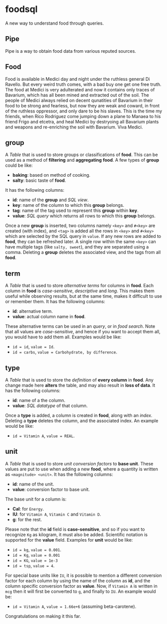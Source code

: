 # foodsql

A new way to understand food through queries.


## Pipe

Pipe is a way to obtain food data from various reputed sources.

## Food

Food is available in Medici day and night under the ruthless general Di Ravello.
But every weird truth comes, with a bad buy one get one free truth. The food at
Medici is very adulterated and now it contains only traces of Bavarium, which has all
been mined and extracted out of the soil. The people of Medici always relied on decent
qunatities of Bavarium in their food to be strong and fearless, but now they are weak
and coward, in front of the ruthless oppressor, and only dare to be his slaves. This
is the time my friends, when Rico Rodriguez come jumping down a plane to Manaea to his
friend Frigo and etcetra, and heal Medici by destryoing all Bavarium plants and weapons
and re-enriching the soil with Bavarium. Viva Medici.


## group

A *Table* that is used to store groups or classifications of **food**. This can
be used as a method of **filtering** and **aggregating** **food**. A few types
of **group** could be like:
- **baking**: based on method of cooking.
- **salty**: basic taste of **food**.

It has the following columns:
- **id**: name of the **group** and *SQL view*.
- **key**: name of the column to which this **group** belongs.
- **tag**: name of the tag used to represent this **group** within **key**.
- **value**: *SQL query* which returns all rows to which this **group** belongs.

Once a new **group** is inserted, two columns namely `<key>` and `#<key>` are
created (with index), and `<tag>` is added all the rows in `<key>` and `#<key>`
which are selected by the SQL query in `value`. If any new rows are added to
**food**, they can be refreshed later. A single row within the same `<key>` can
have multiple tags (like `salty, sweet`), and they are separated using a comma.
Deleting a **group** deletes the associated view, and the tags from all **food**.


## term

A *Table* that is used to store *alternative terms* for columns in **food**.
Each column in **food** is *case-sensitive*, *descriptive* and *long*. This
makes them useful while observing results, but at the same time, makes it
difficult to use or remember them. It has the following columns:
- **id**: alternative term.
- **value**: actual column name in **food**.

These alternative terms can be used in an *query*, or in *food search*. Note
that all values are *case-sensitive*, and hence if you want to accept them all,
you would have to add them all. Examples would be like:
- `id = id`, `value = Id`.
- `id = carbs`, `value = Carbohydrate, by difference`.


## type

A *Table* that is used to store the *definition* of **every column** in
**food**. Any change made here **alters** the table, and may also result in
**loss of data**. It has the following columns:
- **id**: name of a the column.
- **value**: *SQL datatype* of that column.

Once a **type** is added, a column is created in **food**, along with an
*index*. Deleting a **type** deletes the column, and the associated index.
An example would be like:
- `id = Vitamin A`, `value = REAL`.


## unit

A *Table* that is used to store *unit conversion factors* to **base unit**.
These values are put to use when adding a new **food**, where a quantity is
written as `<magnitude> <unit>`. It has the following columns:
- **id**: name of the unit.
- **value**: conversion factor to base unit.

The base unit for a column is:
- **Cal**: for `Energy`.
- **IU**: for `Vitamin A`, `Vitamin C` and `Vitamin D`.
- **g**: for the rest.

Please note that the **id** field is **case-sensitive**, and so if you want to
recognize `Kg` as kilogram, it must also be added. Scientific notation is
supported for the **value** field. Examples for **unit** would be like:
- `id = kg`, `value = 0.001`.
- `id = Kg`, `value = 0.001`
- `id = KG`, `value = 1e-3`
- `id = tsp`, `value = 4`.

For special base units like `IU`, it is possible to mention a different
conversion factor for each column by using the name of the column as **id**,
and the column specific conversion factor as **value**. Now, if `Vitamin A` is
written in `mcg` then it will first be converted to `g`, and finally to `IU`.
An example would be:
- `id = Vitamin A`, `value = 1.66e+6` (assuming beta-carotene).

Congratulations on making it this far.
